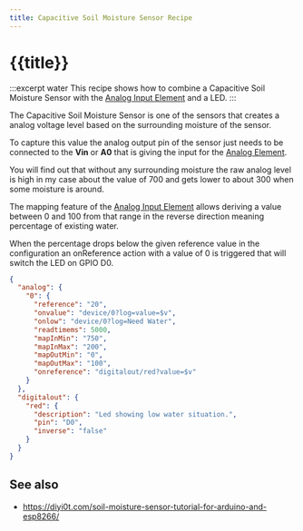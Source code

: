 ```yaml
---
title: Capacitive Soil Moisture Sensor Recipe
---
```


# {{title}}

:::excerpt water
This recipe shows how to combine a Capacitive Soil Moisture Sensor with the [Analog Input Element](/elements/analog.md) and a LED. 
:::

The Capacitive Soil Moisture Sensor is one of the sensors that creates a analog voltage level based on the surrounding moisture of the sensor.

To capture this value the analog output pin of the sensor just needs to be connected to the **Vin** or **A0**
that is giving the input for the [Analog Element](/elements/analog.md).

You will find out that without any surrounding moisture the raw analog level is high in my case about the value of 700
and gets lower to about 300 when some moisture is around.

The mapping feature of the [Analog Input Element](/elements/analog.md) allows deriving a value between 0 and 100 from that range in the reverse direction
meaning percentage of existing water.

When the percentage drops below the given reference value in the configuration
an onReference action with a value of 0 is triggered that will switch the LED on GPIO D0.

```json
{
  "analog": {
    "0": {
      "reference": "20",
      "onvalue": "device/0?log=value=$v",
      "onlow": "device/0?log=Need Water",
      "readtimems": 5000,
      "mapInMin": "750",
      "mapInMax": "200",
      "mapOutMin": "0",
      "mapOutMax": "100",
      "onreference": "digitalout/red?value=$v"
    }
  },
  "digitalout": {
    "red": {
      "description": "Led showing low water situation.",
      "pin": "D0",
      "inverse": "false"
    }
  }
}
```

## See also

* <https://diyi0t.com/soil-moisture-sensor-tutorial-for-arduino-and-esp8266/>